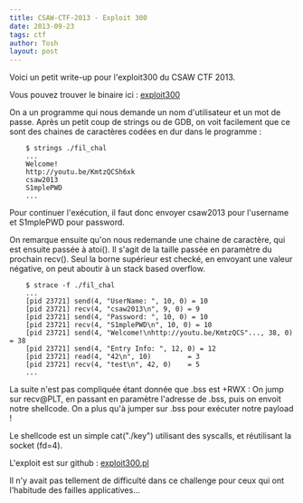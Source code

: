 ```yaml
---
title: CSAW-CTF-2013 - Exploit 300
date: 2013-09-23
tags: ctf
author: Tosh
layout: post
---
```


Voici un petit write-up pour l'exploit300 du CSAW CTF 2013.

Vous pouvez trouver le binaire ici : [exploit300](https://repo.t0x0sh.org/ctf/2013/csaw/exploit300)

On a un programme qui nous demande un nom d'utilisateur et un mot de passe. Après un petit coup de strings ou de GDB, on voit facilement que ce sont des chaines de caractères codées en dur dans le programme :

```
	$ strings ./fil_chal
	...
	Welcome!
	http://youtu.be/KmtzQCSh6xk
	csaw2013
	S1mplePWD
	...
```

Pour continuer l'exécution, il faut donc envoyer csaw2013 pour l'username et S1mplePWD pour password.

On remarque ensuite qu'on nous redemande une chaine de caractère, qui est ensuite passée à atoi(). Il s'agit de la taille passée en paramètre du prochain recv(). Seul la borne supérieur est checké, en envoyant une valeur négative, on peut aboutir à un stack based overflow.

```
	$ strace -f ./fil_chal
	...
	[pid 23721] send(4, "UserName: ", 10, 0) = 10
	[pid 23721] recv(4, "csaw2013\n", 9, 0) = 9
	[pid 23721] send(4, "Password: ", 10, 0) = 10
	[pid 23721] recv(4, "S1mplePWD\n", 10, 0) = 10
	[pid 23721] send(4, "Welcome!\nhttp://youtu.be/KmtzQCS"..., 38, 0) = 38
	[pid 23721] send(4, "Entry Info: ", 12, 0) = 12
	[pid 23721] read(4, "42\n", 10)         = 3
	[pid 23721] recv(4, "test\n", 42, 0)    = 5
	...
```

La suite n'est pas compliquée étant donnée que .bss est +RWX :
On jump sur recv@PLT, en passant en paramètre l'adresse de .bss, puis on envoit notre shellcode. On a plus qu'à jumper sur .bss pour exécuter notre payload !

Le shellcode est un simple cat("./key") utilisant des syscalls, et réutilisant la socket (fd=4).

L'exploit est sur github : [exploit300.pl](https://github.com/t00sh/ctf/blob/master/2013/csaw-ctf/exploit300.pl)



Il n'y avait pas tellement de difficulté dans ce challenge pour ceux qui ont l'habitude des failles applicatives...

